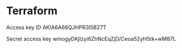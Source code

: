 # Terraform

Access key ID
AKIA6A66QJHPR3I5B27T

Secret access key
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
